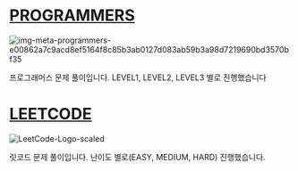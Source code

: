 
# [PROGRAMMERS](https://github.com/SGTYang/Algorithms/tree/main/Programmers)
![img-meta-programmers-e00862a7c9acd8ef5164f8c85b3ab0127d083ab59b3a98d7219690bd3570bf35](https://user-images.githubusercontent.com/42399580/125379290-36ab6300-e3cb-11eb-89fd-87ddce3037cb.png)

프로그래머스 문제 풀이입니다. LEVEL1, LEVEL2, LEVEL3 별로 진행했습니다





# [LEETCODE](https://github.com/SGTYang/Algorithms/tree/main/LeetCode)
![LeetCode-Logo-scaled](https://user-images.githubusercontent.com/42399580/126060158-f1d11a43-9de6-486b-b7b5-c2dac7578f7f.jpeg)

릿코드 문제 풀이입니다. 
난이도 별로(EASY, MEDIUM, HARD) 진행했습니다.

